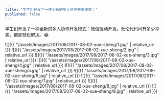 ```yaml
---
title: "学生们开发了一种全新的多人协作开发模式："
published: false
---
```

学生们开发了一种全新的多人协作开发模式：微信驱动开发。无论代码间有多少冲突，都能轻松解决。😂



![]({{ "/assets/images/2017/08/2017-08-02-xue-sheng/1.jpg" | relative_url }})
![]({{ "/assets/images/2017/08/2017-08-02-xue-sheng/2.jpg" | relative_url }})
![]({{ "/assets/images/2017/08/2017-08-02-xue-sheng/3.jpg" | relative_url }})
![]({{ "/assets/images/2017/08/2017-08-02-xue-sheng/4.jpg" | relative_url }})
![]({{ "/assets/images/2017/08/2017-08-02-xue-sheng/5.jpg" | relative_url }})
![]({{ "/assets/images/2017/08/2017-08-02-xue-sheng/6.jpg" | relative_url }})
![]({{ "/assets/images/2017/08/2017-08-02-xue-sheng/7.jpg" | relative_url }})
![]({{ "/assets/images/2017/08/2017-08-02-xue-sheng/8.jpg" | relative_url }})
![]({{ "/assets/images/2017/08/2017-08-02-xue-sheng/9.jpg" | relative_url }})
